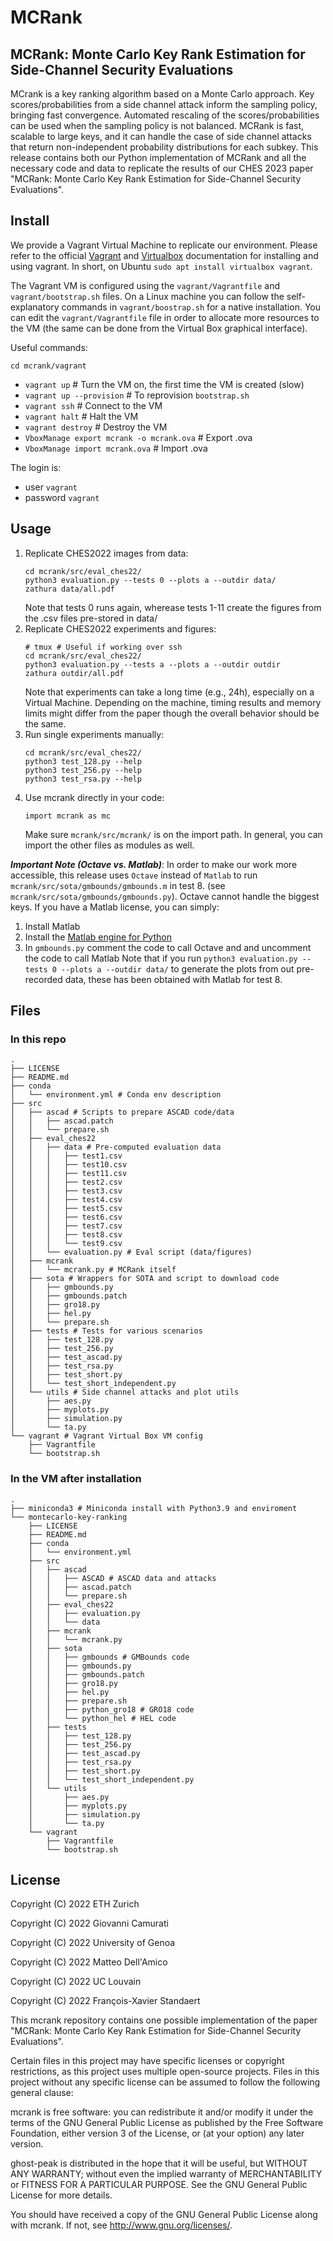 # MCRank

## MCRank: Monte Carlo Key Rank Estimation for Side-Channel Security Evaluations

MCrank is a key ranking algorithm based on a Monte Carlo approach. Key scores/probabilities from a side channel attack inform the sampling policy, bringing fast convergence. Automated rescaling of the scores/probabilities can be used when the sampling policy is not balanced.
MCRank is fast, scalable to large keys, and it can handle the case of side channel attacks that return non-independent probability distributions for each subkey.
This release contains both our Python implementation of MCRank and all the necessary code and data to replicate the results of our CHES 2023 paper "MCRank: Monte Carlo Key Rank Estimation for Side-Channel Security Evaluations".

## Install 

We provide a Vagrant Virtual Machine to replicate our environment.
Please refer to the official [Vagrant](https://www.vagrantup.com/) and 
[Virtualbox](https://www.virtualbox.org/) documentation for installing and using vagrant.
In short, on Ubuntu ```sudo apt install virtualbox vagrant```.

The Vagrant VM is configured using the ```vagrant/Vagrantfile``` and ```vagrant/bootstrap.sh``` files.
On a Linux machine you can follow the self-explanatory commands in ```vagrant/boostrap.sh``` for a native installation.
You can edit the ```vagrant/Vagrantfile``` file in order to allocate more
resources to the VM (the same can be done from the Virtual Box graphical interface).

Useful commands:

```cd mcrank/vagrant```
* ```vagrant up``` # Turn the VM on, the first time the VM is created (slow)
* ```vagrant up --provision``` # To reprovision ```bootstrap.sh```
* ```vagrant ssh``` # Connect to the VM
* ```vagrant halt``` # Halt the VM
* ```vagrant destroy``` # Destroy the VM
* ```VboxManage export mcrank -o mcrank.ova``` # Export .ova
* ```VboxManage import mcrank.ova``` # Import .ova

The login is:
* user ```vagrant```
* password ```vagrant```

## Usage

1. Replicate CHES2022 images from data:
   ```
   cd mcrank/src/eval_ches22/
   python3 evaluation.py --tests 0 --plots a --outdir data/
   zathura data/all.pdf
   ```
   Note that tests 0 runs again, wherease tests 1-11 create
   the figures from the .csv files pre-stored in data/
2. Replicate CHES2022 experiments and figures:
   ```
   # tmux # Useful if working over ssh
   cd mcrank/src/eval_ches22/
   python3 evaluation.py --tests a --plots a --outdir outdir
   zathura outdir/all.pdf
   ```
   Note that experiments can take a long time (e.g., 24h), especially
   on a Virtual Machine. Depending on the machine, timing results
   and memory limits might differ from the paper though the 
   overall behavior should be the same.
3. Run single experiments manually:
   ```
   cd mcrank/src/eval_ches22/
   python3 test_128.py --help
   python3 test_256.py --help
   python3 test_rsa.py --help
   ```
4. Use mcrank directly in your code:
   ```
   import mcrank as mc
   ```
   Make sure ```mcrank/src/mcrank/``` is on the import path.
   In general, you can import the other files as modules as well.

***Important Note (Octave vs. Matlab)***: In order to make our work more
accessible, this release uses ```Octave``` instead of ```Matlab``` to run
```mcrank/src/sota/gmbounds/gmbounds.m``` in test 8.
(see ```mcrank/src/sota/gmbounds/gmbounds.py```).
Octave cannot handle the biggest keys.
If you have a Matlab license, you can simply:
1. Install Matlab
2. Install the [Matlab engine for Python](https://ch.mathworks.com/help/matlab/matlab_external/install-the-matlab-engine-for-python.html)
3. In ```gmbounds.py``` comment the code to call Octave and and uncomment the code to call Matlab
Note that if you run ```python3 evaluation.py --tests 0 --plots a --outdir data/``` to generate the plots from
out pre-recorded data, these has been obtained with Matlab for test 8.

## Files

### In this repo

```
.
├── LICENSE
├── README.md
├── conda
│   └── environment.yml # Conda env description
├── src
│   ├── ascad # Scripts to prepare ASCAD code/data
│   │   ├── ascad.patch
│   │   └── prepare.sh
│   ├── eval_ches22 
│   │   ├── data # Pre-computed evaluation data
│   │   │   ├── test1.csv
│   │   │   ├── test10.csv
│   │   │   ├── test11.csv
│   │   │   ├── test2.csv
│   │   │   ├── test3.csv
│   │   │   ├── test4.csv
│   │   │   ├── test5.csv
│   │   │   ├── test6.csv
│   │   │   ├── test7.csv
│   │   │   ├── test8.csv
│   │   │   └── test9.csv
│   │   └── evaluation.py # Eval script (data/figures)
│   ├── mcrank
│   │   └── mcrank.py # MCRank itself
│   ├── sota # Wrappers for SOTA and script to download code
│   │   ├── gmbounds.py
│   │   ├── gmbounds.patch
│   │   ├── gro18.py
│   │   ├── hel.py
│   │   └── prepare.sh
│   ├── tests # Tests for various scenarios
│   │   ├── test_128.py
│   │   ├── test_256.py
│   │   ├── test_ascad.py
│   │   ├── test_rsa.py
│   │   ├── test_short.py
│   │   └── test_short_independent.py
│   └── utils # Side channel attacks and plot utils
│       ├── aes.py
│       ├── myplots.py
│       ├── simulation.py
│       └── ta.py
└── vagrant # Vagrant Virtual Box VM config
    ├── Vagrantfile
    └── bootstrap.sh
```

### In the VM after installation

```
.
├── miniconda3 # Miniconda install with Python3.9 and enviroment
└── montecarlo-key-ranking
    ├── LICENSE
    ├── README.md
    ├── conda
    │   └── environment.yml
    ├── src
    │   ├── ascad
    │   │   ├── ASCAD # ASCAD data and attacks
    │   │   ├── ascad.patch
    │   │   └── prepare.sh
    │   ├── eval_ches22
    │   │   ├── evaluation.py
    │   │   └── data
    │   ├── mcrank
    │   │   └── mcrank.py
    │   ├── sota
    │   │   ├── gmbounds # GMBounds code
    │   │   ├── gmbounds.py
    │   │   ├── gmbounds.patch
    │   │   ├── gro18.py
    │   │   ├── hel.py
    │   │   ├── prepare.sh
    │   │   ├── python_gro18 # GRO18 code
    │   │   └── python_hel # HEL code
    │   ├── tests
    │   │   ├── test_128.py
    │   │   ├── test_256.py
    │   │   ├── test_ascad.py
    │   │   ├── test_rsa.py
    │   │   ├── test_short.py
    │   │   └── test_short_independent.py
    │   └── utils
    │       ├── aes.py
    │       ├── myplots.py
    │       ├── simulation.py
    │       └── ta.py
    └── vagrant
        ├── Vagrantfile
        └── bootstrap.sh
```

## License

Copyright (C) 2022 ETH Zurich

Copyright (C) 2022 Giovanni Camurati

Copyright (C) 2022 University of Genoa

Copyright (C) 2022 Matteo Dell'Amico

Copyright (C) 2022 UC Louvain

Copyright (C) 2022 François-Xavier Standaert

This mcrank repository contains one possible implementation of the paper
"MCRank: Monte Carlo Key Rank Estimation for Side-Channel Security Evaluations".

Certain files in this project may have specific licenses or copyright restrictions, as this project uses multiple open-source projects. Files in this project without any specific license can be assumed to follow the following general clause:

mcrank is free software: you can redistribute it and/or modify it under the terms of the GNU General Public License as published by the Free Software Foundation, either version 3 of the License, or (at your option) any later version.

ghost-peak is distributed in the hope that it will be useful, but WITHOUT ANY WARRANTY; without even the implied warranty of MERCHANTABILITY or FITNESS FOR A PARTICULAR PURPOSE. See the GNU General Public License for more details.

You should have received a copy of the GNU General Public License along with mcrank. If not, see http://www.gnu.org/licenses/.
